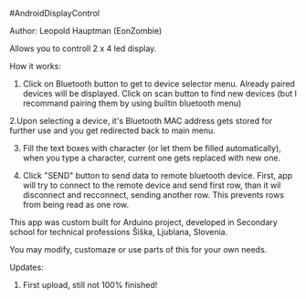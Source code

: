 #AndroidDisplayControl

Author: Leopold Hauptman (EonZombie)

Allows you to controll 2 x 4 led display.

How it works:
1. Click on Bluetooth button to get to device selector menu.
Already paired devices will be displayed. Click on scan button to find
new devices (but I recommand pairing them by using builtin bluetooth
menu)

2.Upon selecting a device, it's Bluetooth MAC address gets stored for
further use and you get redirected back to main menu.

3. Fill the text boxes with character (or let them be filled
automatically), when you type a character, current one gets replaced with
new one.

4. Click "SEND" button to send data to remote bluetooth device.
First, app will try to connect to the remote device and send first row,
than it wil disconnect and recconnect, sending another row. This prevents
rows from being read as one row.

This app was custom built for Arduino project, developed in Secondary
school for technical professions Šiška, Ljublana, Slovenia.

You may modify, customaze or use parts of this for your own needs.

Updates:

1. First upload, still not 100% finished!
